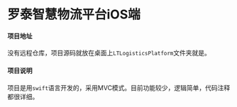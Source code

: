 # 罗泰智慧物流平台iOS端

#### 项目地址

没有远程仓库，项目源码就放在桌面上`LTLogisticsPlatform`文件夹就是。

#### 项目说明

项目是用`swift`语言开发的，采用MVC模式。目前功能较少，逻辑简单，代码注释都很详细。

